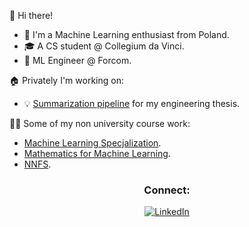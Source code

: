 👋 Hi there!  

- 🤖 I'm a Machine Learning enthusiast from Poland.
- 🎓 A CS student @ Collegium da Vinci.
- 🔨 ML Engineer @ Forcom.

🏠 Privately I'm working on:
- 💡 [Summarization pipeline](https://github.com/Bartoliinii/short_and_sweet) for my engineering thesis.

🧑‍💻 Some of my non university course work:
- [Machine Learning Specjalization](https://www.coursera.org/specializations/machine-learning-introduction).
- [Mathematics for Machine Learning](https://www.coursera.org/specializations/mathematics-machine-learning).
- [NNFS](https://nnfs.io/).


<div align="center">
  <h3>Connect:</h3>
  <a href="https://www.linkedin.com/in/bartosz-jaroslaw-pietrzak" target="_blank">
    <img src="https://img.shields.io/badge/Connect%20on%20LinkedIn-🔗-blue?style=flat-square" alt="LinkedIn" />
  </a>
</div>
 
